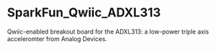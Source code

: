 # SparkFun_Qwiic_ADXL313
Qwiic-enabled breakout board for the ADXL313: a low-power triple axis acceleromter from Analog Devices.
